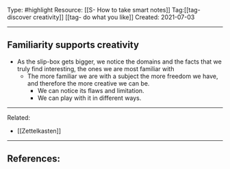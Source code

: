 Type: #highlight 
Resource: [[S- How to take smart notes]]
Tag:[[tag- discover creativity]] [[tag- do what you like]]
Created: 2021-07-03

---
## Familiarity supports creativity 
- As the slip-box gets bigger, we notice the domains and the facts that we truly find interesting, the ones we are most familiar with
	- The more familiar we are with a subject the more freedom we have, and therefore the more creative we can be.
		- We can notice its flaws and limitation.
		- We can play with it in different ways.

---
Related:
- [[Zettelkasten]]

---
References:
-  
